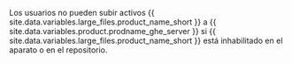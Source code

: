 Los usuarios no pueden subir activos {{ site.data.variables.large_files.product_name_short }} a {{ site.data.variables.product.prodname_ghe_server }} si {{ site.data.variables.large_files.product_name_short }} está inhabilitado en el aparato o en el repositorio.
